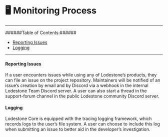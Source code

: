 # 🖥️ Monitoring Process

---

######Table of Contents:######
* [Reporting Issues](#reporting-issues)
* [Logging](#logging)

---

#### Reporting Issues
If a user encounters issues while using any of Lodestone’s products, they can file an issue on the project repository. Maintainers will be notified of an issue’s creation by email and by Discord via a webhook in the internal Lodestone Team Discord server. A user can also start a thread in the support-forum channel in the public Lodestone community Discord server.

#### Logging
Lodestone Core is equipped with the tracing logging framework, which records logs to the user’s file system. A user can choose to include this log when submitting an issue to better aid in the developer’s investigation.